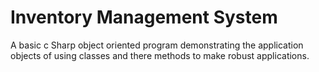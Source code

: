 # Inventory Management System 

A basic c Sharp object oriented program demonstrating the application objects of using classes and there methods to make robust applications.